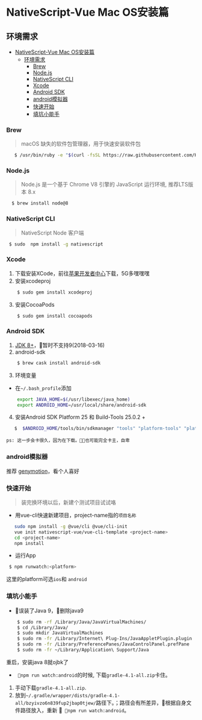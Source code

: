 # NativeScript-Vue Mac OS安装篇


## 环境需求
<!-- TOC -->

- [NativeScript-Vue Mac OS安装篇](#nativescript-vue-mac-os安装篇)
    - [环境需求](#环境需求)
        - [Brew](#brew)
        - [Node.js](#nodejs)
        - [NativeScript CLI](#nativescript-cli)
        - [Xcode](#xcode)
        - [Android SDK](#android-sdk)
        - [android模拟器](#android模拟器)
        - [快速开始](#快速开始)
        - [填坑小能手](#填坑小能手)

<!-- /TOC -->


### Brew
> macOS 缺失的软件包管理器，用于快速安装软件包
```bash
   $ /usr/bin/ruby -e "$(curl -fsSL https://raw.githubusercontent.com/Homebrew/install/master/install)"
```

### Node.js
>  Node.js 是一个基于 Chrome V8 引擎的 JavaScript 运行环境, 推荐LTS版本 8.x
```bash
  $ brew install node@8
```

### NativeScript CLI
> NativeScript Node 客户端
```bash
 $ sudo  npm install -g nativescript
```

### Xcode
1. 下载安装XCode，前往[苹果开发者中心](https://developer.apple.com/download/)下载，5G多嘿嘿嘿
2. 安装xcodeproj
```bash
    $ sudo gem install xcodeproj
``` 
3. 安装CocoaPods
```bash
    $ sudo gem install cocoapods
``` 

### Android SDK
1. [JDK 8+](http://www.oracle.com/technetwork/java/javase/downloads/index.html)，暂时不支持9(2018-03-16)
2. android-sdk
```bash 
    $ brew cask install android-sdk
```
3. 环境变量
* 在`~/.bash_profile`添加
```bash 
    export JAVA_HOME=$(/usr/libexec/java_home)
    export ANDROID_HOME=/usr/local/share/android-sdk
```
4. 安装Android SDK Platform 25 和 Build-Tools 25.0.2 +
```bash 
   $  $ANDROID_HOME/tools/bin/sdkmanager "tools" "platform-tools" "platforms;android-25" "build-tools;25.0.2" "extras;android;m2repository" "extras;google;m2repository"
```
    ps: 这一步会卡很久，因为在下载。也可能完全卡主，自卑


### android模拟器

推荐 [genymotion](https://dl.genymotion.com/releases/genymotion-2.12.0/genymotion-2.12.0.dmg
)，看个人喜好




### 快速开始
> 装完换环境以后，新建个测试项目试试咯

* 用vue-cli快速新建项目，project-name指的`项目名称`
```bash
   sudo npm install -g @vue/cli @vue/cli-init
   vue init nativescript-vue/vue-cli-template <project-name>
   cd <project-name>
   npm install
```

* 运行App
```bash 
 $ npm runwatch:<platform>
```
这里的platform可选`ios`和 `android`


### 填坑小能手
* 误装了Java 9，删除java9 
```bash
    $ sudo rm -rf /Library/Java/JavaVirtualMachines/
    $ cd /Library/Java/
    $ sudo mkdir JavaVirtualMachines
    $ sudo rm -fr /Library/Internet\ Plug-Ins/JavaAppletPlugin.plugin
    $ sudo rm -fr /Library/PreferencePanes/JavaControlPanel.prefPane
    $ sudo rm -fr ~/Library/Application\ Support/Java

```
   重启，安装java 8就ojbk了

* ` npm run watch:android`的时候, 下载`gradle-4.1-all.zip`卡住。
 1. 手动下载`gradle-4.1-all.zip`.
 2. 放到`~/.gradle/wrapper/dists/gradle-4.1-all/bzyivzo6n839fup2jbap0tjew/`路径下。；路径会有所差异，根据自身文件路径放入，重新 ` npm run watch:android`。


